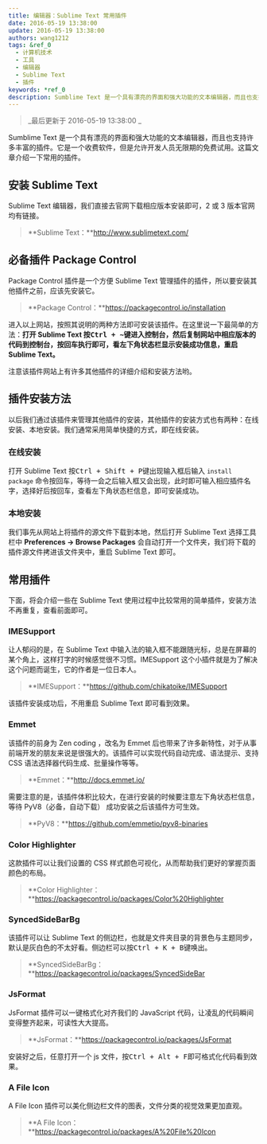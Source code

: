```yaml
---
title: 编辑器：Sublime Text 常用插件
date: 2016-05-19 13:38:00
update: 2016-05-19 13:38:00
authors: wang1212
tags: &ref_0
  - 计算机技术
  - 工具
  - 编辑器
  - Sublime Text
  - 插件
keywords: *ref_0
description: Sumblime Text 是一个具有漂亮的界面和强大功能的文本编辑器，而且也支持许多丰富的插件。它是一个收费软件，但是允许开发人员无限期的免费试用。这篇文章介绍一下常用的插件。
---
```


> _最后更新于 2016-05-19 13:38:00 _

Sumblime Text 是一个具有漂亮的界面和强大功能的文本编辑器，而且也支持许多丰富的插件。它是一个收费软件，但是允许开发人员无限期的免费试用。这篇文章介绍一下常用的插件。

<!-- truncate -->

## 安装 Sublime Text

Sublime Text 编辑器，我们直接去官网下载相应版本安装即可，2 或 3 版本官网均有链接。

> **Sublime Text：**http://www.sublimetext.com/

## 必备插件 Package Control

Package Control 插件是一个方便 Sublime Text 管理插件的插件，所以要安装其他插件之前，应该先安装它。

> **Package Control：**https://packagecontrol.io/installation

进入以上网站，按照其说明的两种方法即可安装该插件。在这里说一下最简单的方法：**打开 Sublime Text 按<kbd>Ctrl + ~</kbd>键进入控制台，然后复制网站中相应版本的代码到控制台，按回车执行即可，看左下角状态栏显示安装成功信息，重启 Sublime Text。**

注意该插件网站上有许多其他插件的详细介绍和安装方法哟。

## 插件安装方法

以后我们通过该插件来管理其他插件的安装，其他插件的安装方式也有两种：在线安装、本地安装。我们通常采用简单快捷的方式，即在线安装。

### 在线安装

打开 Sublime Text 按<kbd>Ctrl + Shift + P</kbd>键出现输入框后输入 `install package` 命令按回车，等待一会之后输入框又会出现，此时即可输入相应插件名字，选择好后按回车，查看左下角状态栏信息，即可安装成功。

### 本地安装

我们事先从网站上将插件的源文件下载到本地，然后打开 Sublime Text 选择工具栏中 **Preferences -> Browse Packages** 会自动打开一个文件夹，我们将下载的插件源文件拷进该文件夹中，重启 Sublime Text 即可。

## 常用插件

下面，将会介绍一些在 Sublime Text 使用过程中比较常用的简单插件，安装方法不再重复，查看前面即可。

### IMESupport

让人郁闷的是，在 Sublime Text 中输入法的输入框不能跟随光标，总是在屏幕的某个角上，这样打字的时候感觉很不习惯。IMESupport 这个小插件就是为了解决这个问题而诞生，它的作者是一位日本人。

> **IMESupport：**https://github.com/chikatoike/IMESupport

该插件安装成功后，不用重启 Sublime Text 即可看到效果。

### Emmet

该插件的前身为 Zen coding ，改名为 Emmet 后也带来了许多新特性，对于从事前端开发的朋友来说是很强大的。该插件可以实现代码自动完成、语法提示、支持 CSS 语法选择器代码生成、批量操作等等。

> **Emmet：**http://docs.emmet.io/

需要注意的是，该插件体积比较大，在进行安装的时候要注意左下角状态栏信息，等待 PyV8（必备，自动下载） 成功安装之后该插件方可生效。

> **PyV8：**https://github.com/emmetio/pyv8-binaries

### Color Highlighter

这款插件可以让我们设置的 CSS 样式颜色可视化，从而帮助我们更好的掌握页面颜色的布局。

> **Color Highlighter：**https://packagecontrol.io/packages/Color%20Highlighter

### SyncedSideBarBg

该插件可以让 Sublime Text 的侧边栏，也就是文件夹目录的背景色与主题同步，默认是灰白色的不太好看。侧边栏可以按<kbd>Ctrl + K + B</kbd>键唤出。

> **SyncedSideBarBg：**https://packagecontrol.io/packages/SyncedSideBar

### JsFormat

JsFormat 插件可以一键格式化对齐我们的 JavaScript 代码，让凌乱的代码瞬间变得整齐起来，可读性大大提高。

> **JsFormat：**https://packagecontrol.io/packages/JsFormat

安装好之后，任意打开一个 js 文件，按<kbd>Ctrl + Alt + F</kbd>即可格式化代码看到效果。

### A File Icon

A File Icon 插件可以美化侧边栏文件的图表，文件分类的视觉效果更加直观。

> **A File Icon：**https://packagecontrol.io/packages/A%20File%20Icon
